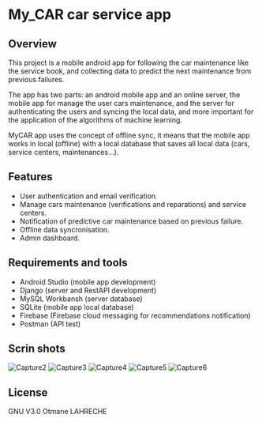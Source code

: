 # My_CAR car service app

## Overview 
   This project is a mobile android app for following the car maintenance like
the service book, and collecting data to predict the next maintenance from previous
failures.

   The app has two parts: an android mobile app and an online server, the mobile
app for manage the user cars maintenance, and the server for authenticating the users
and syncing the local data, and more important
for the application of the algorithms of machine learning.

   MyCAR app uses the concept of offline sync, it means that the mobile app works in local (offline) with a local database that saves all local data (cars, service centers,
maintenances…).

## Features 
   * User authentication and email verification.
   * Manage cars maintenance (verifications and reparations) and service centers.
   * Notification of predictive car maintenance based on previous failure.
   * Offline data syncronisation.
   * Admin dashboard.
   
## Requirements and tools
   * Android Studio (mobile app development)
   * Django (server and RestAPI development)
   * MySQL Workbansh (server database)
   * SQLite (mobile app local database)
   * Firebase (Firebase cloud messaging for recommendations notification)
   * Postman (API test)

## Scrin shots
   ![Capture2](https://user-images.githubusercontent.com/30577764/115560660-b6ce9a80-a2ac-11eb-84bd-30f80aabc094.PNG)
   ![Capture3](https://user-images.githubusercontent.com/30577764/115560704-bf26d580-a2ac-11eb-82a4-c0e0f626eb68.PNG)
   ![Capture4](https://user-images.githubusercontent.com/30577764/115560743-c948d400-a2ac-11eb-85a3-47d5e8e5ad53.PNG)
   ![Capture5](https://user-images.githubusercontent.com/30577764/115560784-d239a580-a2ac-11eb-81b4-91008dbe4215.PNG)
   ![Capture6](https://user-images.githubusercontent.com/30577764/115560820-dcf43a80-a2ac-11eb-9e7e-eee17b2aab1c.PNG)

## License
   GNU V3.0
   Otmane LAHRECHE
